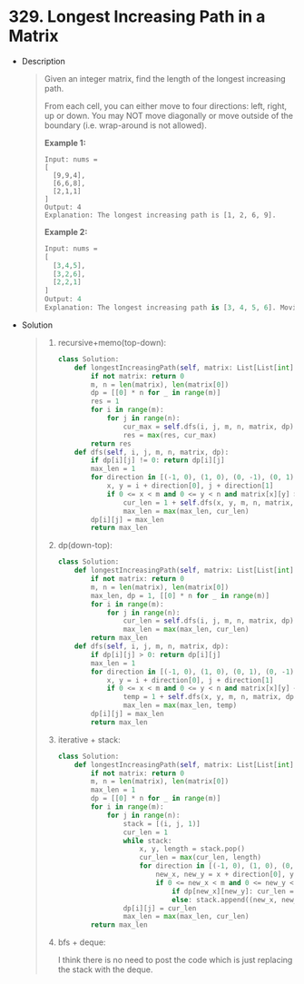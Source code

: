 # 329. Longest Increasing Path in a Matrix

- Description

  > Given an integer matrix, find the length of the longest increasing path.
  >
  > From each cell, you can either move to four directions: left, right, up or down. You may NOT move diagonally or move outside of the boundary (i.e. wrap-around is not allowed).
  >
  > **Example 1:**
  >
  > ```
  > Input: nums = 
  > [
  >   [9,9,4],
  >   [6,6,8],
  >   [2,1,1]
  > ] 
  > Output: 4 
  > Explanation: The longest increasing path is [1, 2, 6, 9].
  > ```
  >
  > **Example 2:**
  >
  > ```python
  > Input: nums = 
  > [
  >   [3,4,5],
  >   [3,2,6],
  >   [2,2,1]
  > ] 
  > Output: 4 
  > Explanation: The longest increasing path is [3, 4, 5, 6]. Moving diagonally is not allowed.
  > ```

- Solution

  > 1. recursive+memo(top-down):
  >
  >    ```python
  >    class Solution:
  >        def longestIncreasingPath(self, matrix: List[List[int]]) -> int:
  >            if not matrix: return 0
  >            m, n = len(matrix), len(matrix[0])
  >            dp = [[0] * n for _ in range(m)]
  >            res = 1
  >            for i in range(m):
  >                for j in range(n):
  >                    cur_max = self.dfs(i, j, m, n, matrix, dp)
  >                    res = max(res, cur_max)
  >            return res
  >        def dfs(self, i, j, m, n, matrix, dp):
  >            if dp[i][j] != 0: return dp[i][j]
  >            max_len = 1
  >            for direction in [(-1, 0), (1, 0), (0, -1), (0, 1)]:
  >                x, y = i + direction[0], j + direction[1]
  >                if 0 <= x < m and 0 <= y < n and matrix[x][y] > matrix[i][j]:
  >                    cur_len = 1 + self.dfs(x, y, m, n, matrix, dp)
  >                    max_len = max(max_len, cur_len)
  >            dp[i][j] = max_len
  >            return max_len
  >    ```
  >
  > 2. dp(down-top):
  >
  >    ```python
  >    class Solution:
  >        def longestIncreasingPath(self, matrix: List[List[int]]) -> int:
  >            if not matrix: return 0
  >            m, n = len(matrix), len(matrix[0])
  >            max_len, dp = 1, [[0] * n for _ in range(m)]
  >            for i in range(m):
  >                for j in range(n):
  >                    cur_len = self.dfs(i, j, m, n, matrix, dp)
  >                    max_len = max(max_len, cur_len)
  >            return max_len
  >        def dfs(self, i, j, m, n, matrix, dp):
  >            if dp[i][j] > 0: return dp[i][j]
  >            max_len = 1
  >            for direction in [(-1, 0), (1, 0), (0, 1), (0, -1)]:
  >                x, y = i + direction[0], j + direction[1]
  >                if 0 <= x < m and 0 <= y < n and matrix[x][y] < matrix[i][j]:
  >                    temp = 1 + self.dfs(x, y, m, n, matrix, dp)
  >                    max_len = max(max_len, temp)
  >            dp[i][j] = max_len
  >            return max_len
  >    ```
  >
  > 3. iterative + stack:
  >
  >    ```python
  >    class Solution:
  >        def longestIncreasingPath(self, matrix: List[List[int]]) -> int:
  >            if not matrix: return 0
  >            m, n = len(matrix), len(matrix[0])
  >            max_len = 1
  >            dp = [[0] * n for _ in range(m)]
  >            for i in range(m):
  >                for j in range(n):
  >                    stack = [(i, j, 1)]
  >                    cur_len = 1
  >                    while stack:
  >                        x, y, length = stack.pop()
  >                        cur_len = max(cur_len, length)
  >                        for direction in [(-1, 0), (1, 0), (0, -1), (0, 1)]:
  >                            new_x, new_y = x + direction[0], y + direction[1]
  >                            if 0 <= new_x < m and 0 <= new_y < n and matrix[new_x][new_y] < matrix[x][y]:
  >                                if dp[new_x][new_y]: cur_len = max(cur_len, length + dp[new_x][new_y])
  >                                else: stack.append((new_x, new_y, length + 1))
  >                    dp[i][j] = cur_len
  >                    max_len = max(max_len, cur_len)
  >            return max_len
  >    ```
  >
  >    
  >
  > 4. bfs + deque:
  >
  >    I think there is no need to post the code which is just replacing the stack with the deque.